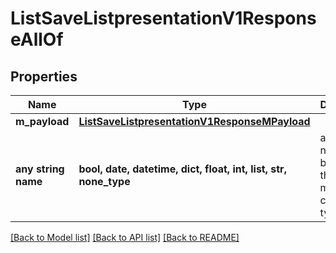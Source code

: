 # ListSaveListpresentationV1ResponseAllOf


## Properties
Name | Type | Description | Notes
------------ | ------------- | ------------- | -------------
**m_payload** | [**ListSaveListpresentationV1ResponseMPayload**](ListSaveListpresentationV1ResponseMPayload.md) |  | 
**any string name** | **bool, date, datetime, dict, float, int, list, str, none_type** | any string name can be used but the value must be the correct type | [optional]

[[Back to Model list]](../README.md#documentation-for-models) [[Back to API list]](../README.md#documentation-for-api-endpoints) [[Back to README]](../README.md)


